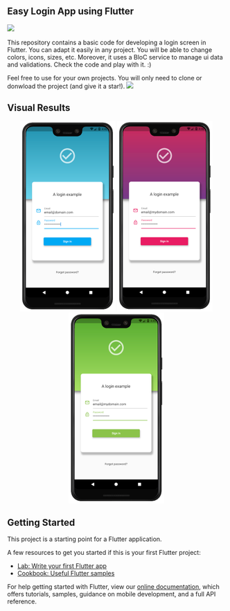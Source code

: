 <h2 align="left">Easy Login App using Flutter</h2>
<img src="https://img.shields.io/badge/License-MIT-brightgreen">

This repository contains a basic code for developing a login screen in Flutter. You can adapt it easily in any project. You will be able to change colors, icons, sizes, etc. Moreover, it uses a BloC service to manage ui data and validations. Check the code and play with it. :)

Feel free to use for your own projects. You will only need to clone or donwload the project (and give it a star!).
<img src="https://image.freepik.com/free-vector/yellow-star-white-background_275806-58.jpg" width="20">


##  Visual Results

<p align = "center">
<img src="/images/01.png" width="220"> <img src="/images/02.png" width="220"> <img src="/images/03.png" width="220">
</p>

##  Getting Started

This project is a starting point for a Flutter application.

A few resources to get you started if this is your first Flutter project:

- [Lab: Write your first Flutter app](https://flutter.dev/docs/get-started/codelab)
- [Cookbook: Useful Flutter samples](https://flutter.dev/docs/cookbook)

For help getting started with Flutter, view our
[online documentation](https://flutter.dev/docs), which offers tutorials,
samples, guidance on mobile development, and a full API reference.
